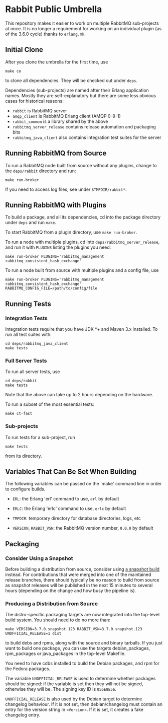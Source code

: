 # Rabbit Public Umbrella

This repository makes it easier to work on multiple RabbitMQ sub-projects
at once. It is no longer a requirement for working on an individual plugin
(as of the 3.6.0 cycle) thanks to `erlang.mk`.


## Initial Clone

After you clone the umbrella for the first time, use

    make co

to clone all dependencies. They will be checked out under `deps`.

Dependencies (sub-projects) are named after their Erlang application
names. Mostly they are self-explanatory but there are some less obvious
cases for historical reasons:

 * `rabbit` is RabbitMQ server
 * `amqp_client` is RabbitMQ Erlang client (AMQP 0-9-1)
 * `rabbit_common` is a library shared by the above
 * `rabbitmq_server_release` contains release automation and packaging bits
 * `rabbitmq_java_client` also contains integration test suites for the server

## Running RabbitMQ from Source

To run a RabbitMQ node built from source without any plugins, change to the `deps/rabbit`
directory and run:

    make run-broker

If you need to access log files, see under `$TMPDIR/rabbit*`.



## Running RabbitMQ with Plugins

To build a package, and all its dependencies, cd into the package
directory under `deps` and run `make`.

To start RabbitMQ from a plugin directory, use `make run-broker`.

To run a node with multiple plugins, cd into `deps/rabbitmq_server_release`, and run
it with `PLUGINS` listing the plugins you need:

    make run-broker PLUGINS='rabbitmq_management rabbitmq_consistent_hash_exchange'

To run a node built from source with multiple plugins and a config file, use

    make run-broker PLUGINS='rabbitmq_management rabbitmq_consistent_hash_exchange' RABBITMQ_CONFIG_FILE=/path/to/config/file



## Running Tests

### Integration Tests

Integration tests require that you have JDK *+ and Maven 3.x installed.
To run all test suites with:

    cd deps/rabbitmq_java_client
    make tests

### Full Server Tests

To run all server tests, use

    cd deps/rabbit
    make tests

Note that the above can take up to 2 hours depending on the hardware.

To run a subset of the most essential tests:

    make ct-fast

### Sub-projects

To run tests for a sub-project, run

    make tests

from its directory.



## Variables That Can Be Set When Building

The following variables can be passed on the 'make' command line in
order to configure builds.

 * `ERL`: the Erlang 'erl' command to use, `erl` by default

 * `ERLC`: the Erlang 'erlc' command to use, `erlc` by default

 * `TMPDIR`: temporary directory for database directories, logs, etc

 * `VERSION`, `RABBIT_VSN`: the RabbitMQ version number, `0.0.0` by default


## Packaging

### Consider Using a Snapshot

Before building a distribution from source, consider using [a snapshot build](https://www.rabbitmq.com/snapshots.html)
instead. For contributions that were merged into one of the maintained release
branches, there should typically be no reason to build from source as snapshot
releases will be published in the next 15 minutes to several hours (depending on
the change and how busy the pipeline is).

### Producing a Distribution from Source

The distro-specific packaging targets are now integrated into the 
top-level build system. You should need to do no more than:

    make VERSION=3.7.0.snapshot.123 RABBIT_VSN=3.7.0.snapshot.123 UNOFFICIAL_RELEASE=1 dist

to build debs and rpms, along with the source and binary tarballs. If
you just want to build one package, you can use the targets
debian_packages, rpm_packages or java_packages in the top-level
Makefile.

You need to have cdbs installed to build the Debian packages, and rpm 
for the Fedora packages.

The variable `UNOFFICIAL_RELEASE` is used to determine whether packages 
should be signed: if the variable is set then they will not be 
signed, otherwise they will be. The signing key ID is `056E8E56`.

`UNOFFICIAL_RELEASE` is also used by the Debian target to determine 
changelog behaviour. If it is not set, then debian/changelog must 
contain an entry for the version string in `<Version>`. If it is set, 
it creates a fake changelog entry.
